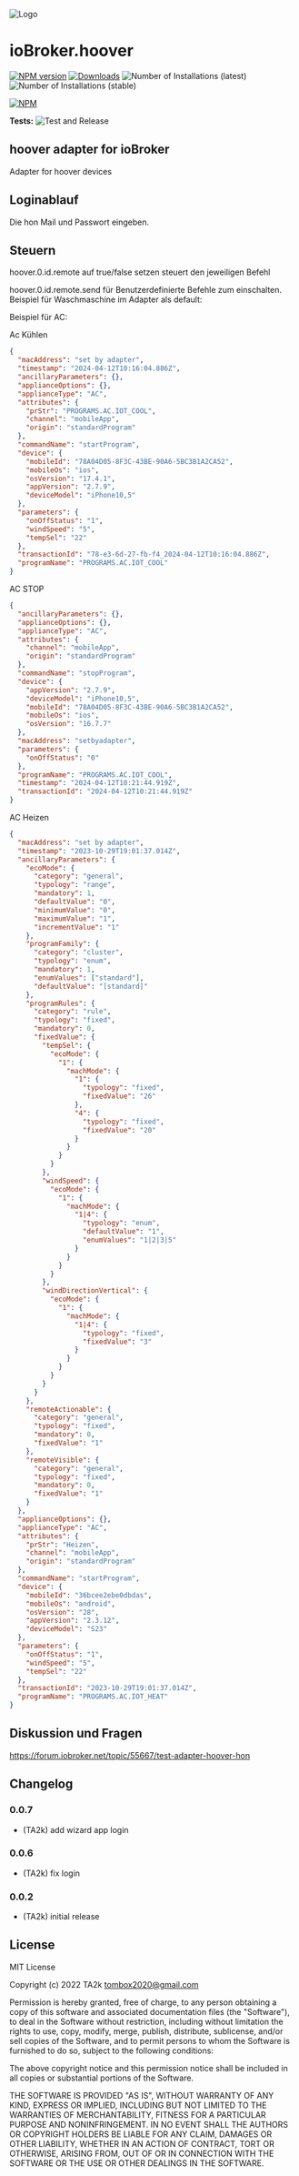 ![Logo](admin/hoover.png)

# ioBroker.hoover

[![NPM version](https://img.shields.io/npm/v/iobroker.hoover.svg)](https://www.npmjs.com/package/iobroker.hoover)
[![Downloads](https://img.shields.io/npm/dm/iobroker.hoover.svg)](https://www.npmjs.com/package/iobroker.hoover)
![Number of Installations (latest)](https://iobroker.live/badges/hoover-installed.svg)
![Number of Installations (stable)](https://iobroker.live/badges/hoover-stable.svg)

[![NPM](https://nodei.co/npm/iobroker.hoover.png?downloads=true)](https://nodei.co/npm/iobroker.hoover/)

**Tests:** ![Test and Release](https://github.com/TA2k/ioBroker.hoover/workflows/Test%20and%20Release/badge.svg)

## hoover adapter for ioBroker

Adapter for hoover devices

## Loginablauf

Die hon Mail und Passwort eingeben.

## Steuern

hoover.0.id.remote auf true/false setzen steuert den jeweiligen Befehl

hoover.0.id.remote.send für Benutzerdefinierte Befehle zum einschalten.
Beispiel für Waschmaschine im Adapter als default:

Beispiel für AC:

Ac Kühlen

```json
{
  "macAddress": "set by adapter",
  "timestamp": "2024-04-12T10:16:04.886Z",
  "ancillaryParameters": {},
  "applianceOptions": {},
  "applianceType": "AC",
  "attributes": {
    "prStr": "PROGRAMS.AC.IOT_COOL",
    "channel": "mobileApp",
    "origin": "standardProgram"
  },
  "commandName": "startProgram",
  "device": {
    "mobileId": "78A04D05-8F3C-43BE-90A6-5BC3B1A2CA52",
    "mobileOs": "ios",
    "osVersion": "17.4.1",
    "appVersion": "2.7.9",
    "deviceModel": "iPhone10,5"
  },
  "parameters": {
    "onOffStatus": "1",
    "windSpeed": "5",
    "tempSel": "22"
  },
  "transactionId": "78-e3-6d-27-fb-f4_2024-04-12T10:16:04.886Z",
  "programName": "PROGRAMS.AC.IOT_COOL"
}
```

AC STOP

```json
{
  "ancillaryParameters": {},
  "applianceOptions": {},
  "applianceType": "AC",
  "attributes": {
    "channel": "mobileApp",
    "origin": "standardProgram"
  },
  "commandName": "stopProgram",
  "device": {
    "appVersion": "2.7.9",
    "deviceModel": "iPhone10,5",
    "mobileId": "78A04D05-8F3C-43BE-90A6-5BC3B1A2CA52",
    "mobileOs": "ios",
    "osVersion": "16.7.7"
  },
  "macAddress": "setbyadapter",
  "parameters": {
    "onOffStatus": "0"
  },
  "programName": "PROGRAMS.AC.IOT_COOL",
  "timestamp": "2024-04-12T10:21:44.919Z",
  "transactionId": "2024-04-12T10:21:44.919Z"
}
```

AC Heizen

```json
{
  "macAddress": "set by adapter",
  "timestamp": "2023-10-29T19:01:37.014Z",
  "ancillaryParameters": {
    "ecoMode": {
      "category": "general",
      "typology": "range",
      "mandatory": 1,
      "defaultValue": "0",
      "minimumValue": "0",
      "maximumValue": "1",
      "incrementValue": "1"
    },
    "programFamily": {
      "category": "cluster",
      "typology": "enum",
      "mandatory": 1,
      "enumValues": ["standard"],
      "defaultValue": "[standard]"
    },
    "programRules": {
      "category": "rule",
      "typology": "fixed",
      "mandatory": 0,
      "fixedValue": {
        "tempSel": {
          "ecoMode": {
            "1": {
              "machMode": {
                "1": {
                  "typology": "fixed",
                  "fixedValue": "26"
                },
                "4": {
                  "typology": "fixed",
                  "fixedValue": "20"
                }
              }
            }
          }
        },
        "windSpeed": {
          "ecoMode": {
            "1": {
              "machMode": {
                "1|4": {
                  "typology": "enum",
                  "defaultValue": "1",
                  "enumValues": "1|2|3|5"
                }
              }
            }
          }
        },
        "windDirectionVertical": {
          "ecoMode": {
            "1": {
              "machMode": {
                "1|4": {
                  "typology": "fixed",
                  "fixedValue": "3"
                }
              }
            }
          }
        }
      }
    },
    "remoteActionable": {
      "category": "general",
      "typology": "fixed",
      "mandatory": 0,
      "fixedValue": "1"
    },
    "remoteVisible": {
      "category": "general",
      "typology": "fixed",
      "mandatory": 0,
      "fixedValue": "1"
    }
  },
  "applianceOptions": {},
  "applianceType": "AC",
  "attributes": {
    "prStr": "Heizen",
    "channel": "mobileApp",
    "origin": "standardProgram"
  },
  "commandName": "startProgram",
  "device": {
    "mobileId": "36bcee2ebe0dbdas",
    "mobileOs": "android",
    "osVersion": "28",
    "appVersion": "2.3.12",
    "deviceModel": "S23"
  },
  "parameters": {
    "onOffStatus": "1",
    "windSpeed": "5",
    "tempSel": "22"
  },
  "transactionId": "2023-10-29T19:01:37.014Z",
  "programName": "PROGRAMS.AC.IOT_HEAT"
}
```

## Diskussion und Fragen

<https://forum.iobroker.net/topic/55667/test-adapter-hoover-hon>

## Changelog

### 0.0.7

- (TA2k) add wizard app login

### 0.0.6

- (TA2k) fix login

### 0.0.2

- (TA2k) initial release

## License

MIT License

Copyright (c) 2022 TA2k <tombox2020@gmail.com>

Permission is hereby granted, free of charge, to any person obtaining a copy
of this software and associated documentation files (the "Software"), to deal
in the Software without restriction, including without limitation the rights
to use, copy, modify, merge, publish, distribute, sublicense, and/or sell
copies of the Software, and to permit persons to whom the Software is
furnished to do so, subject to the following conditions:

The above copyright notice and this permission notice shall be included in all
copies or substantial portions of the Software.

THE SOFTWARE IS PROVIDED "AS IS", WITHOUT WARRANTY OF ANY KIND, EXPRESS OR
IMPLIED, INCLUDING BUT NOT LIMITED TO THE WARRANTIES OF MERCHANTABILITY,
FITNESS FOR A PARTICULAR PURPOSE AND NONINFRINGEMENT. IN NO EVENT SHALL THE
AUTHORS OR COPYRIGHT HOLDERS BE LIABLE FOR ANY CLAIM, DAMAGES OR OTHER
LIABILITY, WHETHER IN AN ACTION OF CONTRACT, TORT OR OTHERWISE, ARISING FROM,
OUT OF OR IN CONNECTION WITH THE SOFTWARE OR THE USE OR OTHER DEALINGS IN THE
SOFTWARE.

```

```
